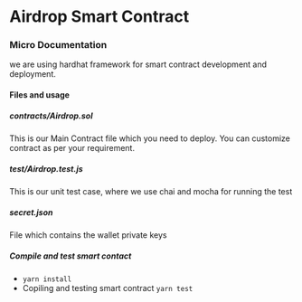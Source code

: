 # Airdrop Smart Contract

### Micro Documentation
we are using hardhat framework for smart contract development and deployment.

#### Files and usage
##### contracts/Airdrop.sol
This is our Main Contract file which you need to deploy. You can customize contract as per your requirement.

##### test/Airdrop.test.js
This is our unit test case, where we use chai and mocha for running the test

##### secret.json
File which contains the wallet private keys

##### Compile and test smart contact
 - ```yarn install```
 - Copiling and testing smart contract ```yarn test```
